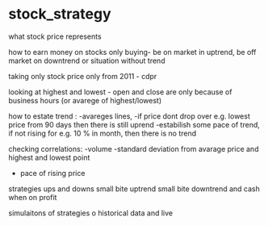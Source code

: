 # stock_strategy



what stock price represents

how to earn money on stocks only buying- be on market in uptrend, be off market on downtrend or situation without trend

taking only stock price only from 2011 - cdpr

looking at highest and lowest - open and close are only because of business hours (or avarege of highest/lowest)

how to estate trend : 
-avareges lines, 
-if price dont drop over e.g. lowest price from 90 days then there is still uprend
-estabilish some pace of trend, if not rising for e.g. 10 % in month, then there is no trend


checking correlations:
-volume
-standard deviation from avarage price and highest and lowest point
- pace of rising price




strategies
ups and downs
small bite uptrend
small bite downtrend and cash when on profit

simulaitons of strategies o historical data and live